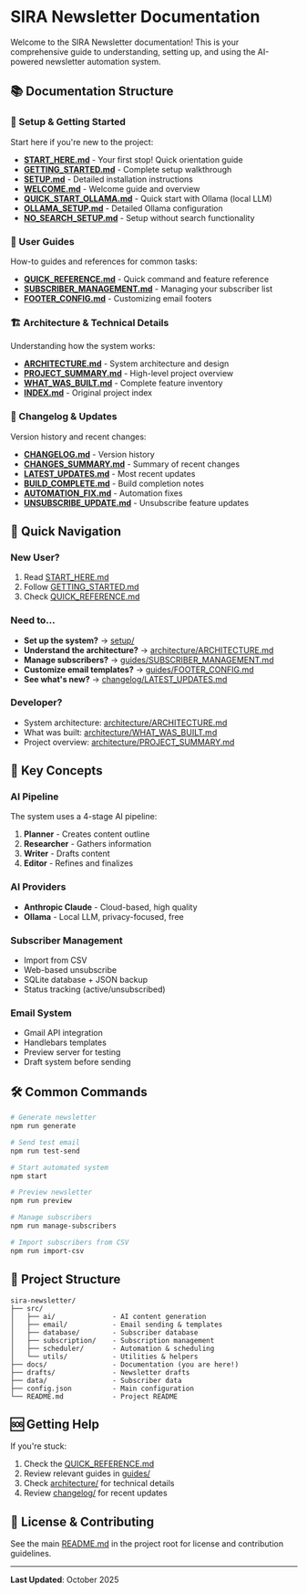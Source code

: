 # SIRA Newsletter Documentation

Welcome to the SIRA Newsletter documentation! This is your comprehensive guide to understanding, setting up, and using the AI-powered newsletter automation system.

## 📚 Documentation Structure

### 🚀 Setup & Getting Started
Start here if you're new to the project:

- **[START_HERE.md](setup/START_HERE.md)** - Your first stop! Quick orientation guide
- **[GETTING_STARTED.md](setup/GETTING_STARTED.md)** - Complete setup walkthrough
- **[SETUP.md](setup/SETUP.md)** - Detailed installation instructions
- **[WELCOME.md](setup/WELCOME.md)** - Welcome guide and overview
- **[QUICK_START_OLLAMA.md](setup/QUICK_START_OLLAMA.md)** - Quick start with Ollama (local LLM)
- **[OLLAMA_SETUP.md](setup/OLLAMA_SETUP.md)** - Detailed Ollama configuration
- **[NO_SEARCH_SETUP.md](setup/NO_SEARCH_SETUP.md)** - Setup without search functionality

### 📖 User Guides
How-to guides and references for common tasks:

- **[QUICK_REFERENCE.md](guides/QUICK_REFERENCE.md)** - Quick command and feature reference
- **[SUBSCRIBER_MANAGEMENT.md](guides/SUBSCRIBER_MANAGEMENT.md)** - Managing your subscriber list
- **[FOOTER_CONFIG.md](guides/FOOTER_CONFIG.md)** - Customizing email footers

### 🏗️ Architecture & Technical Details
Understanding how the system works:

- **[ARCHITECTURE.md](architecture/ARCHITECTURE.md)** - System architecture and design
- **[PROJECT_SUMMARY.md](architecture/PROJECT_SUMMARY.md)** - High-level project overview
- **[WHAT_WAS_BUILT.md](architecture/WHAT_WAS_BUILT.md)** - Complete feature inventory
- **[INDEX.md](INDEX.md)** - Original project index

### 📝 Changelog & Updates
Version history and recent changes:

- **[CHANGELOG.md](changelog/CHANGELOG.md)** - Version history
- **[CHANGES_SUMMARY.md](changelog/CHANGES_SUMMARY.md)** - Summary of recent changes
- **[LATEST_UPDATES.md](changelog/LATEST_UPDATES.md)** - Most recent updates
- **[BUILD_COMPLETE.md](changelog/BUILD_COMPLETE.md)** - Build completion notes
- **[AUTOMATION_FIX.md](changelog/AUTOMATION_FIX.md)** - Automation fixes
- **[UNSUBSCRIBE_UPDATE.md](changelog/UNSUBSCRIBE_UPDATE.md)** - Unsubscribe feature updates

## 🎯 Quick Navigation

### New User?
1. Read [START_HERE.md](setup/START_HERE.md)
2. Follow [GETTING_STARTED.md](setup/GETTING_STARTED.md)
3. Check [QUICK_REFERENCE.md](guides/QUICK_REFERENCE.md)

### Need to...
- **Set up the system?** → [setup/](setup/)
- **Understand the architecture?** → [architecture/ARCHITECTURE.md](architecture/ARCHITECTURE.md)
- **Manage subscribers?** → [guides/SUBSCRIBER_MANAGEMENT.md](guides/SUBSCRIBER_MANAGEMENT.md)
- **Customize email templates?** → [guides/FOOTER_CONFIG.md](guides/FOOTER_CONFIG.md)
- **See what's new?** → [changelog/LATEST_UPDATES.md](changelog/LATEST_UPDATES.md)

### Developer?
- System architecture: [architecture/ARCHITECTURE.md](architecture/ARCHITECTURE.md)
- What was built: [architecture/WHAT_WAS_BUILT.md](architecture/WHAT_WAS_BUILT.md)
- Project overview: [architecture/PROJECT_SUMMARY.md](architecture/PROJECT_SUMMARY.md)

## 🔑 Key Concepts

### AI Pipeline
The system uses a 4-stage AI pipeline:
1. **Planner** - Creates content outline
2. **Researcher** - Gathers information
3. **Writer** - Drafts content
4. **Editor** - Refines and finalizes

### AI Providers
- **Anthropic Claude** - Cloud-based, high quality
- **Ollama** - Local LLM, privacy-focused, free

### Subscriber Management
- Import from CSV
- Web-based unsubscribe
- SQLite database + JSON backup
- Status tracking (active/unsubscribed)

### Email System
- Gmail API integration
- Handlebars templates
- Preview server for testing
- Draft system before sending

## 🛠️ Common Commands

```bash
# Generate newsletter
npm run generate

# Send test email
npm run test-send

# Start automated system
npm start

# Preview newsletter
npm run preview

# Manage subscribers
npm run manage-subscribers

# Import subscribers from CSV
npm run import-csv
```

## 📂 Project Structure

```
sira-newsletter/
├── src/
│   ├── ai/              - AI content generation
│   ├── email/           - Email sending & templates
│   ├── database/        - Subscriber database
│   ├── subscription/    - Subscription management
│   ├── scheduler/       - Automation & scheduling
│   └── utils/           - Utilities & helpers
├── docs/                - Documentation (you are here!)
├── drafts/              - Newsletter drafts
├── data/                - Subscriber data
├── config.json          - Main configuration
└── README.md            - Project README
```

## 🆘 Getting Help

If you're stuck:
1. Check the [QUICK_REFERENCE.md](guides/QUICK_REFERENCE.md)
2. Review relevant guides in [guides/](guides/)
3. Check [architecture/](architecture/) for technical details
4. Review [changelog/](changelog/) for recent updates

## 📄 License & Contributing

See the main [README.md](../README.md) in the project root for license and contribution guidelines.

---

**Last Updated**: October 2025

